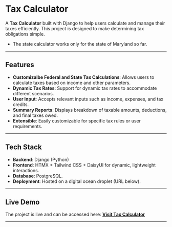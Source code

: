 # Tax Calculator

A **Tax Calculator** built with Django to help users calculate and manage their taxes efficiently. This project is designed to make determining tax obligations simple.
* The state calculator works only for the state of Maryland so far.
---

## Features

- **Customizalbe Federal and State Tax Calculations**: Allows users to calculate taxes based on income and other parameters.
- **Dynamic Tax Rates**: Support for dynamic tax rates to accommodate different scenarios.
- **User Input**: Accepts relevant inputs such as income, expenses, and tax credits.
- **Summary Reports**: Displays breakdown of taxable amounts, deductions, and final taxes owed.
- **Extensible**: Easily customizable for specific tax rules or user requirements.

---

## Tech Stack

- **Backend**: Django (Python)
- **Frontend**: HTMX + Tailwind CSS + DaisyUI for dynamic, lightweight interactions.
- **Database**: PostgreSQL.
- **Deployment**: Hosted on a digital ocean droplet (URL below).

---

## Live Demo

The project is live and can be accessed here:
[**Visit Tax Calculator**](https://overtaxedonline.com)  

---
